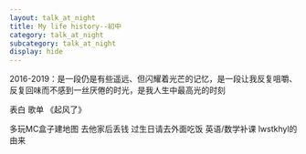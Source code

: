 ```yaml
---
layout: talk_at_night
title: My life history--初中
category: talk_at_night
subcategory: talk_at_night
display: hide
---
```


<!-- more -->

2016-2019：是一段仍是有些遥远、但闪耀着光芒的记忆，是一段让我反复咀嚼、反复回味而不感到一丝厌倦的时光，是我人生中最高光的时刻



表白 歌单 《起风了》



多玩MC盒子建地图
去他家后丢钱
过生日请去外面吃饭
英语/数学补课
lwstkhyl的由来
